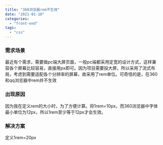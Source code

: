 ```yaml
---
title: "360浏览器rem不生效"
date: "2021-01-10"
categories: 
  - "front-end"
tags: 
  - "css"
---
```


### 需求场景

最近有个需求，需要做pc端大屏页面，一般pc端都采用定宽的设计方式，这样兼容各个屏幕比较容易，直接用px即可。因为项目需要投大屏，所以采用了流式布局，考虑到需要适配各个分辨率的屏幕，故采用了rem单位。可奇怪的是，在360和qq浏览器中rem并不生效

### 出现原因

因为我在定义rem的大小时，为了方便计算。将1rem=10px，而360浏览器中字体最小单位为12px，所以1rem至少等于12px才会生效。

### 解决方案

定义1rem=20px
